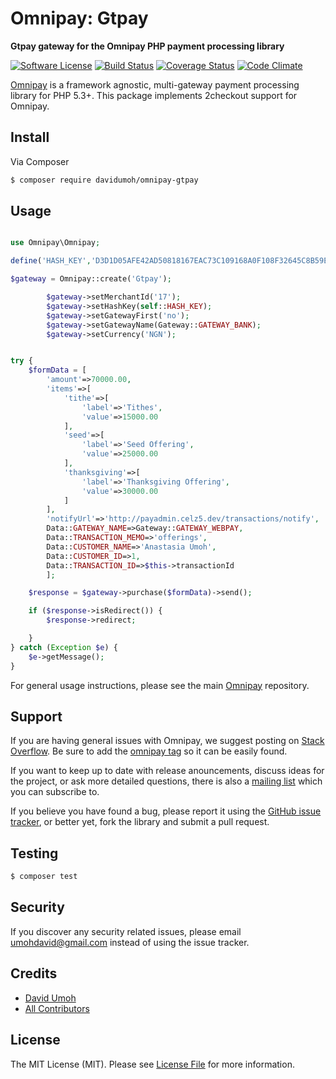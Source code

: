 # Omnipay: Gtpay

**Gtpay gateway for the Omnipay PHP payment processing library**


[![Software License](https://img.shields.io/badge/license-MIT-brightgreen.svg?style=flat-square)](LICENSE.md)
[![Build Status](https://img.shields.io/travis/phronesis/omnipay-gtpay/master.svg?style=flat-square)](https://travis-ci.org/phronesis/omnipay-gtpay)
[![Coverage Status](https://coveralls.io/repos/phronesis/omnipay-gtpay/badge.svg?branch=master&service=github)](https://coveralls.io/github/phronesis/omnipay-gtpay?branch=master)
[![Code Climate](https://codeclimate.com/github/phronesis/omnipay-gtpay/badges/gpa.svg)](https://codeclimate.com/github/phronesis/omnipay-gtpay)


[Omnipay](https://github.com/thephpleague/omnipay) is a framework agnostic, multi-gateway payment
processing library for PHP 5.3+. This package implements 2checkout support for Omnipay.

## Install

Via Composer

``` bash
$ composer require davidumoh/omnipay-gtpay
```

## Usage

``` php

use Omnipay\Omnipay;

define('HASH_KEY','D3D1D05AFE42AD50818167EAC73C109168A0F108F32645C8B59E897FA930DA44F9230910DAC9E20641823799A107A02068F7BC0F4CC41D2952E249552255710F');

$gateway = Omnipay::create('Gtpay');

        $gateway->setMerchantId('17');
        $gateway->setHashKey(self::HASH_KEY);
        $gateway->setGatewayFirst('no');
        $gateway->setGatewayName(Gateway::GATEWAY_BANK);
        $gateway->setCurrency('NGN');


try {
    $formData = [
        'amount'=>70000.00,
        'items'=>[
            'tithe'=>[
                'label'=>'Tithes',
                'value'=>15000.00
            ],
            'seed'=>[
                'label'=>'Seed Offering',
                'value'=>25000.00
            ],
            'thanksgiving'=>[
                'label'=>'Thanksgiving Offering',
                'value'=>30000.00
            ]
        ],
        'notifyUrl'=>'http://payadmin.celz5.dev/transactions/notify',
        Data::GATEWAY_NAME=>Gateway::GATEWAY_WEBPAY,
        Data::TRANSACTION_MEMO=>'offerings',
        Data::CUSTOMER_NAME=>'Anastasia Umoh',
        Data::CUSTOMER_ID=>1,
        Data::TRANSACTION_ID=>$this->transactionId
        ];

    $response = $gateway->purchase($formData)->send();

    if ($response->isRedirect()) {
        $response->redirect;

    }
} catch (Exception $e) {
    $e->getMessage();
}
```


For general usage instructions, please see the main [Omnipay](https://github.com/thephpleague/omnipay) repository.

## Support

If you are having general issues with Omnipay, we suggest posting on
[Stack Overflow](http://stackoverflow.com/). Be sure to add the
[omnipay tag](http://stackoverflow.com/questions/tagged/omnipay) so it can be easily found.

If you want to keep up to date with release anouncements, discuss ideas for the project,
or ask more detailed questions, there is also a [mailing list](https://groups.google.com/forum/#!forum/omnipay) which
you can subscribe to.

If you believe you have found a bug, please report it using the [GitHub issue tracker](https://github.com/collizo4sky/omnipay-2checkout/issues),
or better yet, fork the library and submit a pull request.

## Testing

``` bash
$ composer test
```

## Security

If you discover any security related issues, please email umohdavid@gmail.com instead of using the issue tracker.

## Credits

- [David Umoh](https://github.com/phronesis)
- [All Contributors](../../contributors)

## License

The MIT License (MIT). Please see [License File](LICENSE.md) for more information.


